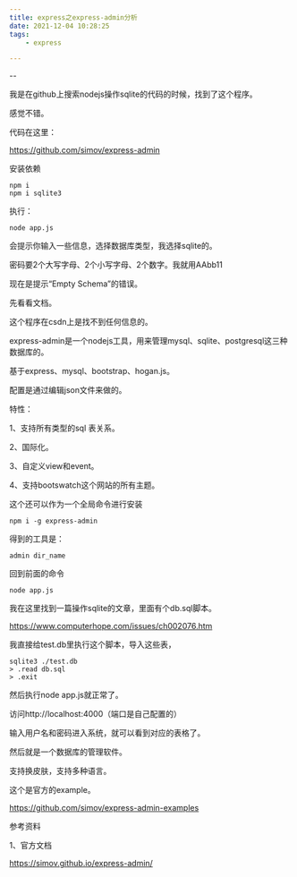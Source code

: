 ```yaml
---
title: express之express-admin分析
date: 2021-12-04 10:28:25
tags:
	- express

---
```


--

我是在github上搜索nodejs操作sqlite的代码的时候，找到了这个程序。

感觉不错。

代码在这里：

https://github.com/simov/express-admin

安装依赖

```
npm i
npm i sqlite3
```

执行：

```
node app.js
```

会提示你输入一些信息，选择数据库类型，我选择sqlite的。

密码要2个大写字母、2个小写字母、2个数字。我就用AAbb11

现在是提示“Empty Schema”的错误。

先看看文档。

这个程序在csdn上是找不到任何信息的。

express-admin是一个nodejs工具，用来管理mysql、sqlite、postgresql这三种数据库的。

基于express、mysql、bootstrap、hogan.js。

配置是通过编辑json文件来做的。

特性：

1、支持所有类型的sql 表关系。

2、国际化。

3、自定义view和event。

4、支持bootswatch这个网站的所有主题。

这个还可以作为一个全局命令进行安装

```
npm i -g express-admin
```

得到的工具是：

```
admin dir_name
```

回到前面的命令

```
node app.js
```

我在这里找到一篇操作sqlite的文章，里面有个db.sql脚本。

https://www.computerhope.com/issues/ch002076.htm

我直接给test.db里执行这个脚本，导入这些表，

```
sqlite3 ./test.db
> .read db.sql
> .exit
```

然后执行node app.js就正常了。

访问http://localhost:4000（端口是自己配置的）

输入用户名和密码进入系统，就可以看到对应的表格了。

然后就是一个数据库的管理软件。

支持换皮肤，支持多种语言。



这个是官方的example。

https://github.com/simov/express-admin-examples

参考资料

1、官方文档

https://simov.github.io/express-admin/